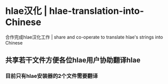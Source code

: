# hlae汉化 | hlae-translation-into-Chinese
合作完成hlae汉化工作 | share and co-operate to translate hlae's strings into Chinese

## 共享若干文件方便各位hlae用户协助翻译hlae

### 目前只有hlae安装器的2个文件需要翻译
